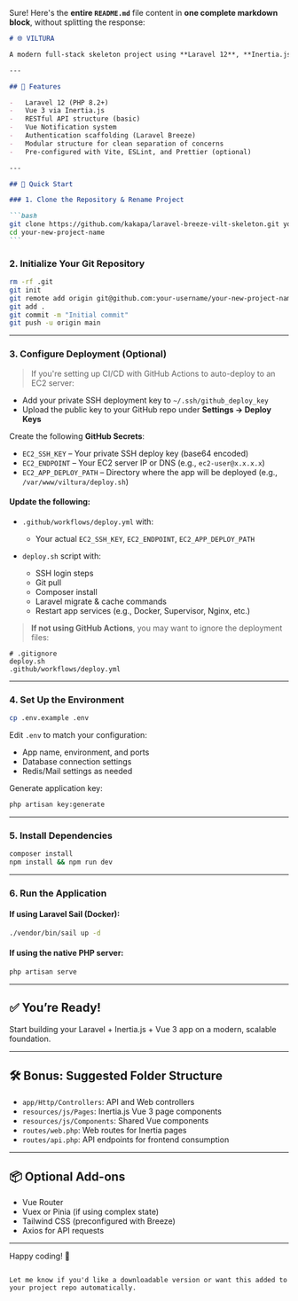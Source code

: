 Sure! Here's the **entire `README.md`** file content in **one complete markdown block**, without splitting the response:

````markdown
# 🌐 VILTURA

A modern full-stack skeleton project using **Laravel 12**, **Inertia.js**, **Vue 3**, and **Vue Notification** — the perfect starter kit for building scalable, reactive web applications with both frontend and backend in sync.

---

## 🚀 Features

-   Laravel 12 (PHP 8.2+)
-   Vue 3 via Inertia.js
-   RESTful API structure (basic)
-   Vue Notification system
-   Authentication scaffolding (Laravel Breeze)
-   Modular structure for clean separation of concerns
-   Pre-configured with Vite, ESLint, and Prettier (optional)

---

## 🧪 Quick Start

### 1. Clone the Repository & Rename Project

```bash
git clone https://github.com/kakapa/laravel-breeze-vilt-skeleton.git your-new-project-name
cd your-new-project-name
```
````

### 2. Initialize Your Git Repository

```bash
rm -rf .git
git init
git remote add origin git@github.com:your-username/your-new-project-name.git
git add .
git commit -m "Initial commit"
git push -u origin main
```

---

### 3. Configure Deployment (Optional)

> If you're setting up CI/CD with GitHub Actions to auto-deploy to an EC2 server:

-   Add your private SSH deployment key to `~/.ssh/github_deploy_key`
-   Upload the public key to your GitHub repo under **Settings → Deploy Keys**

Create the following **GitHub Secrets**:

-   `EC2_SSH_KEY` – Your private SSH deploy key (base64 encoded)
-   `EC2_ENDPOINT` – Your EC2 server IP or DNS (e.g., `ec2-user@x.x.x.x`)
-   `EC2_APP_DEPLOY_PATH` – Directory where the app will be deployed (e.g., `/var/www/viltura/deploy.sh`)

#### Update the following:

-   `.github/workflows/deploy.yml` with:

    -   Your actual `EC2_SSH_KEY`, `EC2_ENDPOINT`, `EC2_APP_DEPLOY_PATH`

-   `deploy.sh` script with:

    -   SSH login steps
    -   Git pull
    -   Composer install
    -   Laravel migrate & cache commands
    -   Restart app services (e.g., Docker, Supervisor, Nginx, etc.)

> **If not using GitHub Actions**, you may want to ignore the deployment files:

```
# .gitignore
deploy.sh
.github/workflows/deploy.yml
```

---

### 4. Set Up the Environment

```bash
cp .env.example .env
```

Edit `.env` to match your configuration:

-   App name, environment, and ports
-   Database connection settings
-   Redis/Mail settings as needed

Generate application key:

```bash
php artisan key:generate
```

---

### 5. Install Dependencies

```bash
composer install
npm install && npm run dev
```

---

### 6. Run the Application

#### If using Laravel Sail (Docker):

```bash
./vendor/bin/sail up -d
```

#### If using the native PHP server:

```bash
php artisan serve
```

---

## ✅ You’re Ready!

Start building your Laravel + Inertia.js + Vue 3 app on a modern, scalable foundation.

---

## 🛠 Bonus: Suggested Folder Structure

-   `app/Http/Controllers`: API and Web controllers
-   `resources/js/Pages`: Inertia.js Vue 3 page components
-   `resources/js/Components`: Shared Vue components
-   `routes/web.php`: Web routes for Inertia pages
-   `routes/api.php`: API endpoints for frontend consumption

---

## 📦 Optional Add-ons

-   Vue Router
-   Vuex or Pinia (if using complex state)
-   Tailwind CSS (preconfigured with Breeze)
-   Axios for API requests

---

Happy coding! 🚀

```

Let me know if you'd like a downloadable version or want this added to your project repo automatically.
```
